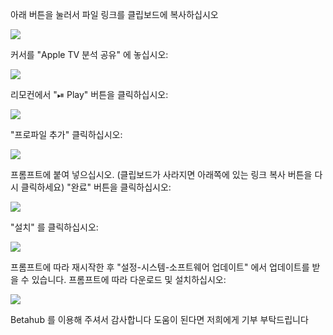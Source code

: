 아래 버튼을 눌러서 파일 링크를 클립보드에 복사하십시오

![][Privacy]

커서를 "Apple TV 분석 공유" 에 놓십시오:

![][Share]

리모컨에서 "⏯ Play" 버튼을 클릭하십시오:

![][Remote]

"프로파일 추가" 클릭하십시오:

![][Add Profile]

프롬프트에 붙여 넣으십시오. (클립보드가 사라지면 아래쪽에 있는 링크 복사 버튼을 다시 클릭하세요)
"완료" 버튼을 클릭하십시오:

![][Type URL]

"설치" 를 클릭하십시오:

![][Install Profile]

프롬프트에 따라 재시작한 후 "설정-시스템-소프트웨어 업데이트" 에서 업데이트를 받을 수 있습니다.
프롬프트에 따라 다운로드 및 설치하십시오:

![][Update]

Betahub 를 이용해 주셔서 감사합니다
도움이 된다면 저희에게 기부 부탁드립니다

[Privacy]:  https://tva1.sinaimg.cn/large/008i3skNgy1gwqqdqt8t8j311q0hqdge.jpg
[Share]:  https://tva1.sinaimg.cn/large/008i3skNgy1gwqrjc3zbpj311q0hqdgc.jpg
[Remote]:  https://tva1.sinaimg.cn/large/008i3skNgy1gwqrptfoy4j30he0hqdfx.jpg
[Add Profile]:  https://tva1.sinaimg.cn/large/008i3skNgy1gwqrjq2216j311q0hq3yw.jpg
[Type URL]:  https://tva1.sinaimg.cn/large/008i3skNgy1gwqrjxzzaaj30hv0hqmxa.jpg
[Install Profile]:  https://tva1.sinaimg.cn/large/008i3skNgy1gwqrihdjz6j311q0hqdgc.jpg
[Update]:  https://tva1.sinaimg.cn/large/008i3skNgy1gwqrnswkn5j311q0hqmxd.jpg
